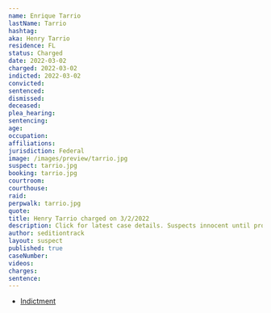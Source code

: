 ```yaml
---
name: Enrique Tarrio
lastName: Tarrio
hashtag:
aka: Henry Tarrio
residence: FL
status: Charged
date: 2022-03-02
charged: 2022-03-02
indicted: 2022-03-02
convicted:
sentenced:
dismissed:
deceased:
plea_hearing:
sentencing:
age:
occupation:
affiliations:
jurisdiction: Federal
image: /images/preview/tarrio.jpg
suspect: tarrio.jpg
booking: tarrio.jpg
courtroom:
courthouse:
raid:
perpwalk: tarrio.jpg
quote:
title: Henry Tarrio charged on 3/2/2022
description: Click for latest case details. Suspects innocent until proven guilty.
author: seditiontrack
layout: suspect
published: true
caseNumber:
videos:
charges:
sentence:
---
```


- [Indictment](https://www.justice.gov/usao-dc/case-multi-defendant/file/1480986/download)
